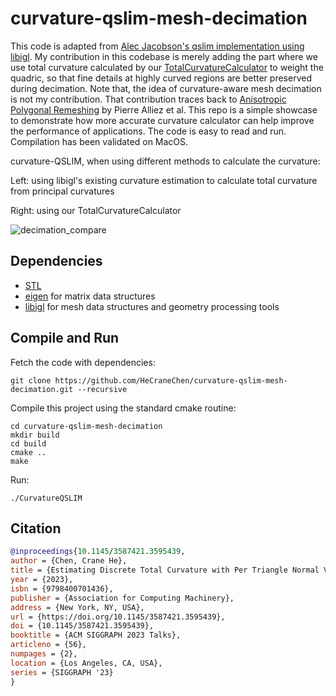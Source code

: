 # curvature-qslim-mesh-decimation

This code is adapted from [Alec Jacobson's qslim implementation using libigl](https://www.alecjacobson.com/weblog/?tag=qslim). My contribution in this codebase is merely adding the part where we use total curvature calculated by our [TotalCurvatureCalculator](https://github.com/HeCraneChen/total-curvature-estimation.git) to weight the quadric, so that fine details at highly curved regions are better preserved during decimation. Note that, the idea of curvature-aware mesh decimation is not my contribution. That contribution traces back to [Anisotropic Polygonal Remeshing](https://dl.acm.org/doi/pdf/10.1145/1201775.882296) by Pierre Alliez et al. This repo is a simple showcase to demonstrate how more accurate curvature calculator can help improve the performance of applications. The code is easy to read and run. Compilation has been validated on MacOS.

curvature-QSLIM, when using different methods to calculate the curvature:

Left: using libigl's existing curvature estimation to calculate total curvature from principal curvatures

Right: using our TotalCurvatureCalculator

![decimation_compare](https://github.com/HeCraneChen/curvature-qslim-mesh-decimation/assets/33951209/e7c2b93b-eb1b-4acc-a8e8-e14f6ab1fcdd)

## Dependencies

- [STL](https://www.geeksforgeeks.org/the-c-standard-template-library-stl/)
- [eigen](https://eigen.tuxfamily.org/index.php?title=Main_Page) for matrix data structures
- [libigl](http://libigl.github.io/libigl/) for mesh data structures and geometry processing tools

## Compile and Run

Fetch the code with dependencies:

    git clone https://github.com/HeCraneChen/curvature-qslim-mesh-decimation.git --recursive

Compile this project using the standard cmake routine:

    cd curvature-qslim-mesh-decimation
    mkdir build
    cd build
    cmake ..
    make

Run:

    ./CurvatureQSLIM
    


## Citation

```bibtex
@inproceedings{10.1145/3587421.3595439,
author = {Chen, Crane He},
title = {Estimating Discrete Total Curvature with Per Triangle Normal Variation},
year = {2023},
isbn = {9798400701436},
publisher = {Association for Computing Machinery},
address = {New York, NY, USA},
url = {https://doi.org/10.1145/3587421.3595439},
doi = {10.1145/3587421.3595439},
booktitle = {ACM SIGGRAPH 2023 Talks},
articleno = {56},
numpages = {2},
location = {Los Angeles, CA, USA},
series = {SIGGRAPH '23}
}
```
